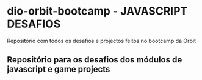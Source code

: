 # dio-orbit-bootcamp - JAVASCRIPT DESAFIOS
Repositório com todos os desafios e projectos feitos no bootcamp da Órbit

## Repositório para os desafios dos módulos de javascript e game projects
